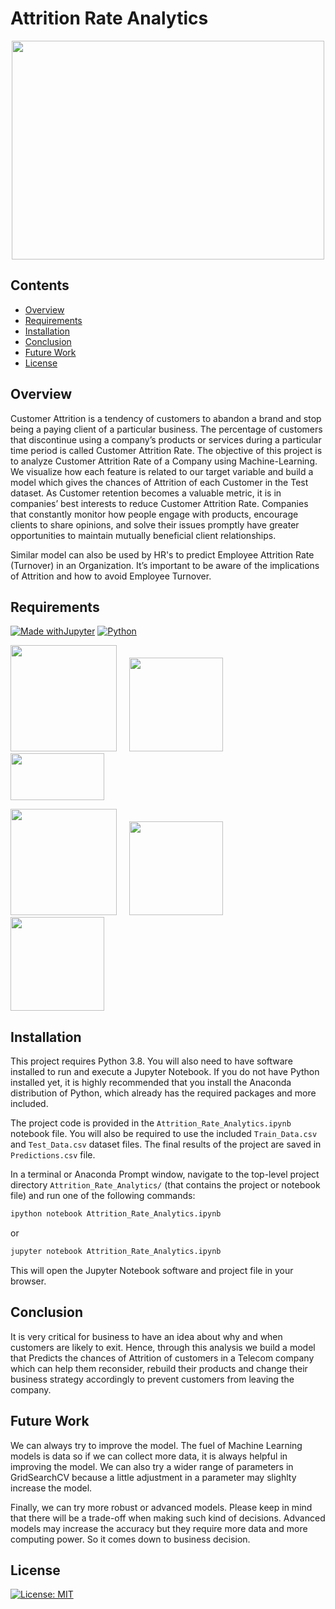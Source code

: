 # Attrition Rate Analytics

<p align="center">
<kbd><img width="500" height="350" src="https://www.datocms-assets.com/17507/1606822945-customer-attrition0.png"></kbd>
</p>

## Contents
- [Overview](#overview)
- [Requirements](#requirements)
- [Installation](#installation)
- [Conclusion](#conclusion)
- [Future Work](#future-work)
- [License](#license)

## Overview

Customer Attrition is a tendency of customers to abandon a brand and stop being a paying client of a particular business. The percentage of customers that discontinue using a company’s products or services during a particular time period is called Customer Attrition Rate. The objective of this project is to analyze Customer Attrition Rate of a Company using Machine-Learning. We visualize how each feature is related to our target variable and build a model which gives the chances of Attrition of each Customer in the Test dataset. As Customer retention becomes a valuable metric, it is in companies’ best interests to reduce Customer Attrition Rate. Companies that constantly monitor how people engage with products, encourage clients to share opinions, and solve their issues promptly have greater opportunities to maintain mutually beneficial client relationships. 

Similar model can also be used by HR's to predict Employee Attrition Rate (Turnover) in an Organization. It’s important to be aware of the implications of Attrition and how to avoid Employee Turnover.

## Requirements

[![Made withJupyter](https://img.shields.io/badge/Made%20with-Jupyter-orange?style=for-the-badge&logo=Jupyter)](https://jupyter.org/try)      [<img alt="Python" src="https://img.shields.io/badge/python-%2314354C.svg?style=for-the-badge&logo=python&logoColor=white"/>](https://python.org) 

[<img target="_blank" src="https://upload.wikimedia.org/wikipedia/commons/3/31/NumPy_logo_2020.svg" width=170>](https://numpy.org)&nbsp;&nbsp;&nbsp;&nbsp;&nbsp;[<img target="_blank" src="https://upload.wikimedia.org/wikipedia/commons/thumb/e/ed/Pandas_logo.svg/450px-Pandas_logo.svg.png" width=150>](https://pandas.pydata.org)&nbsp;&nbsp;&nbsp;&nbsp;&nbsp;[<img target="_blank" src="https://upload.wikimedia.org/wikipedia/commons/7/73/Microsoft_Excel_2013-2019_logo.svg" height=75 width=150>](https://www.microsoft.com/en-in/microsoft-365/excel)

[<img target="_blank" src="https://matplotlib.org/_static/logo2_compressed.svg" width=170>](https://matplotlib.org)&nbsp;&nbsp;&nbsp;&nbsp;&nbsp;[<img target="_blank" src="https://seaborn.pydata.org/_static/logo-wide-lightbg.svg" width=150>](https://seaborn.pydata.org)&nbsp;&nbsp;&nbsp;&nbsp;&nbsp;[<img target="_blank" src="https://upload.wikimedia.org/wikipedia/commons/0/05/Scikit_learn_logo_small.svg" width=150>](https://scikit-learn.org/stable)        


## Installation

This project requires Python 3.8. You will also need to have software installed to run and execute a Jupyter Notebook.
If you do not have Python installed yet, it is highly recommended that you install the Anaconda distribution of Python, which already has the required packages and more included. 

The project code is provided in the `Attrition_Rate_Analytics.ipynb` notebook file. You will also be required to use the included `Train_Data.csv` and `Test_Data.csv` dataset files. The final results of the project are saved in `Predictions.csv` file.

In a terminal or Anaconda Prompt window, navigate to the top-level project directory `Attrition_Rate_Analytics/` (that contains the project or notebook file) and run one of the following commands:

```bash
ipython notebook Attrition_Rate_Analytics.ipynb
```  
or
```bash
jupyter notebook Attrition_Rate_Analytics.ipynb
```

This will open the Jupyter Notebook software and project file in your browser.

## Conclusion

It is very critical for business to have an idea about why and when customers are likely to exit. Hence, through this analysis we build a model that Predicts the chances of Attrition of customers in a Telecom company which can help them reconsider, rebuild their products and change their business strategy accordingly to prevent customers from leaving the company.

## Future Work

We can always try to improve the model. The fuel of Machine Learning models is data so if we can collect more data, it is always helpful in improving the model. We can also try a wider range of parameters in GridSearchCV because a little adjustment in a parameter may slighlty increase the model.

Finally, we can try more robust or advanced models. Please keep in mind that there will be a trade-off when making such kind of decisions. Advanced models may increase the accuracy but they require more data and more computing power. So it comes down to business decision.

## License

[![License: MIT](https://img.shields.io/badge/License-MIT-yellow.svg)](../master/LICENSE)
